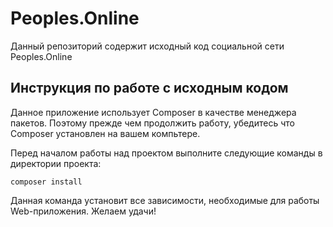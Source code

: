 # Peoples.Online

Данный репозиторий содержит исходный код социальной сети Peoples.Online

## Инструкция по работе с исходным кодом

Данное приложение использует Composer в качестве менеджера пакетов.
Поэтому прежде чем продолжить работу, убедитесь что Composer установлен на
вашем компьтере.

Перед началом работы над проектом выполните следующие команды в директории
проекта:

    composer install

Данная команда установит все зависимости, необходимые для работы
Web-приложения. Желаем удачи!
